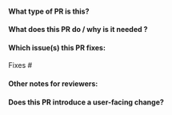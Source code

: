 #### What type of PR is this?

<!--
Choose one of the following labels :
- Improvement
- Bug Fix
-->

#### What does this PR do / why is it needed ?

<!--
Describe change being introduced by this PR.
-->

#### Which issue(s) this PR fixes:
<!--
*Automatically closes linked issue when PR is merged.
Usage: `Fixes #<issue number>`, or `Fixes (paste link of issue)`.
-->
Fixes #

#### Other notes for reviewers:

#### Does this PR introduce a user-facing change?
<!--
-->
